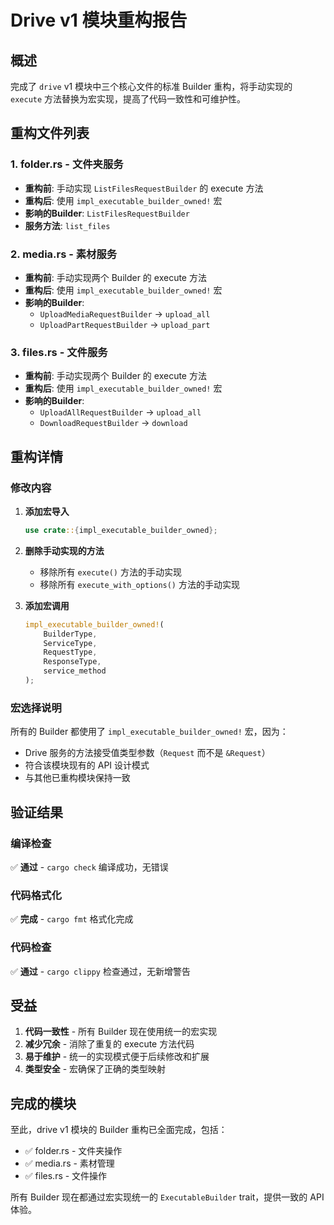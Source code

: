 # Drive v1 模块重构报告

## 概述

完成了 `drive` v1 模块中三个核心文件的标准 Builder 重构，将手动实现的 `execute` 方法替换为宏实现，提高了代码一致性和可维护性。

## 重构文件列表

### 1. folder.rs - 文件夹服务
- **重构前**: 手动实现 `ListFilesRequestBuilder` 的 execute 方法  
- **重构后**: 使用 `impl_executable_builder_owned!` 宏
- **影响的Builder**: `ListFilesRequestBuilder`
- **服务方法**: `list_files`

### 2. media.rs - 素材服务
- **重构前**: 手动实现两个 Builder 的 execute 方法
- **重构后**: 使用 `impl_executable_builder_owned!` 宏
- **影响的Builder**: 
  - `UploadMediaRequestBuilder` → `upload_all`
  - `UploadPartRequestBuilder` → `upload_part`

### 3. files.rs - 文件服务
- **重构前**: 手动实现两个 Builder 的 execute 方法
- **重构后**: 使用 `impl_executable_builder_owned!` 宏
- **影响的Builder**:
  - `UploadAllRequestBuilder` → `upload_all`
  - `DownloadRequestBuilder` → `download`

## 重构详情

### 修改内容

1. **添加宏导入**
   ```rust
   use crate::{impl_executable_builder_owned};
   ```

2. **删除手动实现的方法**
   - 移除所有 `execute()` 方法的手动实现
   - 移除所有 `execute_with_options()` 方法的手动实现

3. **添加宏调用**
   ```rust
   impl_executable_builder_owned!(
       BuilderType,
       ServiceType, 
       RequestType,
       ResponseType,
       service_method
   );
   ```

### 宏选择说明

所有的 Builder 都使用了 `impl_executable_builder_owned!` 宏，因为：
- Drive 服务的方法接受值类型参数（`Request` 而不是 `&Request`）
- 符合该模块现有的 API 设计模式
- 与其他已重构模块保持一致

## 验证结果

### 编译检查
✅ **通过** - `cargo check` 编译成功，无错误

### 代码格式化
✅ **完成** - `cargo fmt` 格式化完成

### 代码检查
✅ **通过** - `cargo clippy` 检查通过，无新增警告

## 受益

1. **代码一致性** - 所有 Builder 现在使用统一的宏实现
2. **减少冗余** - 消除了重复的 execute 方法代码
3. **易于维护** - 统一的实现模式便于后续修改和扩展
4. **类型安全** - 宏确保了正确的类型映射

## 完成的模块

至此，drive v1 模块的 Builder 重构已全面完成，包括：
- ✅ folder.rs - 文件夹操作
- ✅ media.rs - 素材管理  
- ✅ files.rs - 文件操作

所有 Builder 现在都通过宏实现统一的 `ExecutableBuilder` trait，提供一致的 API 体验。